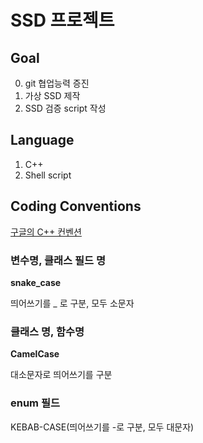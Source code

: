 # SSD 프로젝트

## Goal

0. git 협업능력 증진
1. 가상 SSD 제작
2. SSD 검증 script 작성

## Language

1. C++
2. Shell script

## Coding Conventions

[구글의 C++ 컨벤션](https://modoocode.com/335)

### 변수명, 클래스 필드 명

**snake_case**

띄어쓰기를 \_ 로 구분, 모두 소문자

### 클래스 명, 함수명

**CamelCase**

대소문자로 띄어쓰기를 구분

### enum 필드

KEBAB-CASE(띄어쓰기를 -로 구분, 모두 대문자)
